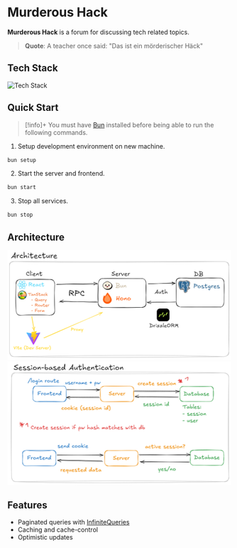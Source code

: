 # Murderous Hack

**Murderous Hack** is a forum for discussing tech related topics.

> **Quote**: A teacher once said: "Das ist ein mörderischer Häck"

## Tech Stack

![Tech Stack](https://go-skill-icons.vercel.app/api/icons?i=ts,react,reactquery,bun,hono,drizzle,postgres,vite,shadcn)

## Quick Start

>[!info]+
>You must have [Bun](https://bun.com/docs/installation) installed before being able to run the following commands.

1. Setup development environment on new machine.

```sh
bun setup
```

2. Start the server and frontend.

```sh
bun start
```

3. Stop all services.

```sh
bun stop
```

## Architecture

![Architecture](./docs/images/murderous-hack-architecture.png)
![Auth](./docs/images/murderous-hack-auth.png)

## Features

- Paginated queries with [InfiniteQueries](https://tanstack.com/query/latest/docs/framework/react/guides/infinite-queries)
- Caching and cache-control
- Optimistic updates
